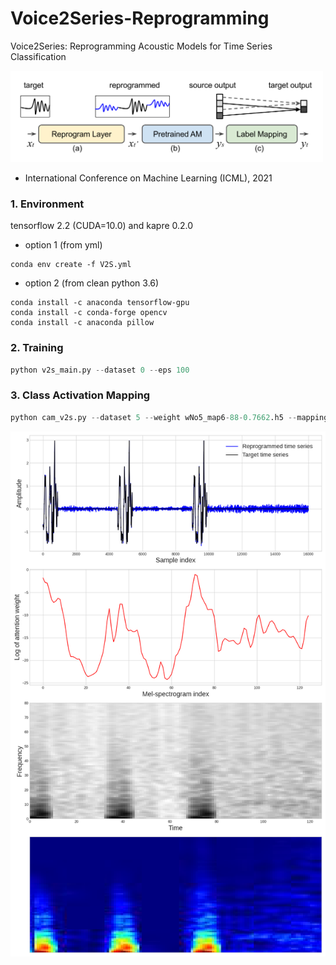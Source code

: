 # Voice2Series-Reprogramming
Voice2Series: Reprogramming Acoustic Models for Time Series Classification


<img src="https://github.com/huckiyang/Voice2Series-Reprogramming/blob/main/img/img.png" width="500">


- International Conference on Machine Learning (ICML), 2021


### 1. Environment


tensorflow 2.2 (CUDA=10.0) and kapre 0.2.0

- option 1 (from yml)

```shell
conda env create -f V2S.yml
```

- option 2 (from clean python 3.6)

```shell
conda install -c anaconda tensorflow-gpu
conda install -c conda-forge opencv
conda install -c anaconda pillow
```

### 2. Training

```python
python v2s_main.py --dataset 0 --eps 100
```


### 3. Class Activation Mapping

```python
python cam_v2s.py --dataset 5 --weight wNo5_map6-88-0.7662.h5 --mapping 6 --layer conv2d_1
```

  
 
<img src="https://github.com/huckiyang/Voice2Series-Reprogramming/blob/main/results/0715_0318_ts_No5.png" width="600">

